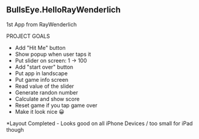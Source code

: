 ## BullsEye.HelloRayWenderlich
1st App from RayWenderlich

PROJECT GOALS
- Add "Hit Me" button
- Show popup when user taps it
- Put slider on screen: 1 -> 100
- Add "start over" button
- Put app in landscape
- Put game info screen
- Read value of the slider
- Generate randon number
- Calculate and show score
- Reset game if you tap game over
- Make it look nice 😀

*Layout Completed - Looks good on all iPhone Devices / too small for iPad though
